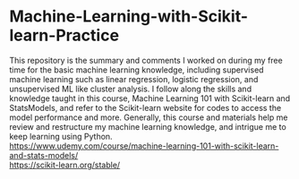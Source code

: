 # Machine-Learning-with-Scikit-learn-Practice

This repository is the summary and comments I worked on during my free time for the basic machine learning knowledge, including supervised machine learning such as linear regression, logistic regression, and unsupervised ML like cluster analysis. I follow along the skills and knowledge taught in this course, Machine Learning 101 with Scikit-learn and StatsModels, and refer to the Scikit-learn website for codes to access the model performance and more. Generally, this course and materials help me review and restructure my machine learning knowledge, and intrigue me to keep learning using Python. <br>
https://www.udemy.com/course/machine-learning-101-with-scikit-learn-and-stats-models/ <br>
https://scikit-learn.org/stable/
